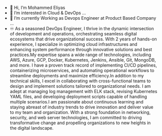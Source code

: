 - 👋 Hi, I’m Mohammed Eliyas 
- 👀 I’m interested in Cloud & DevOps ...
- 🌱 I’m currently Working as Devops Engineer at Product Based Company ...
- ♾️ As a seasoned DevOps Engineer, I thrive in the dynamic intersection of development and operations, orchestrating seamless digital ecosystems that drive organizational success. With 2 years of hands-on experience, I specialize in optimizing cloud infrastructures and enhancing system performance through innovative solutions and best practices.My expertise spans a wide range of technologies, including AWS, Azure, GCP, Docker, Kubernetes, Jenkins, Ansible, Git, MongoDB, and more. I have a proven track record of implementing CI/CD pipelines, containerizing microservices, and automating operational workflows to streamline deployments and maximize efficiency.In addition to my technical skills, I excel in collaborating with cross-functional teams to design and implement solutions tailored to organizational needs. I am adept at managing log management with ELK stack, revising Kubernetes YAML files, and developing deployment scripts capable of handling multiple scenarios.I am passionate about continuous learning and staying abreast of industry trends to drive innovation and deliver value to my team and organization. With a strong foundation in networking, security, and web server technologies, I am committed to driving transformative change and propelling organizations to new heights in the digital landscape.


<!---
EliyasGitHub/EliyasGitHub is a ✨ special ✨ repository because its `README.md` (this file) appears on your GitHub profile.
You can click the Preview link to take a look at your changes.
--->
